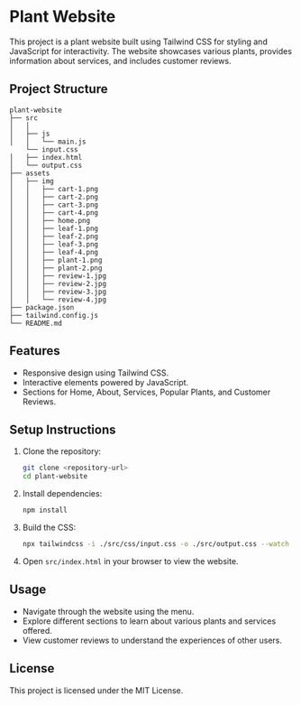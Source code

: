 # Plant Website

This project is a plant website built using Tailwind CSS for styling and JavaScript for interactivity. The website showcases various plants, provides information about services, and includes customer reviews.

## Project Structure

```
plant-website
├── src
│   │   
│   ├── js
│   │   └── main.js
    └── input.css
│   ├── index.html
│   └── output.css
├── assets
│   ├── img
│   │   ├── cart-1.png
│   │   ├── cart-2.png
│   │   ├── cart-3.png
│   │   ├── cart-4.png
│   │   ├── home.png
│   │   ├── leaf-1.png
│   │   ├── leaf-2.png
│   │   ├── leaf-3.png
│   │   ├── leaf-4.png
│   │   ├── plant-1.png
│   │   ├── plant-2.png
│   │   ├── review-1.jpg
│   │   ├── review-2.jpg
│   │   ├── review-3.jpg
│   │   └── review-4.jpg
├── package.json
├── tailwind.config.js
└── README.md
```

## Features

- Responsive design using Tailwind CSS.
- Interactive elements powered by JavaScript.
- Sections for Home, About, Services, Popular Plants, and Customer Reviews.

## Setup Instructions

1. Clone the repository:
   ```bash
   git clone <repository-url>
   cd plant-website
   ```

2. Install dependencies:
   ```bash
   npm install
   ```

3. Build the CSS:
   ```bash
   npx tailwindcss -i ./src/css/input.css -o ./src/output.css --watch
   ```

4. Open `src/index.html` in your browser to view the website.

## Usage

- Navigate through the website using the menu.
- Explore different sections to learn about various plants and services offered.
- View customer reviews to understand the experiences of other users.

## License

This project is licensed under the MIT License.
